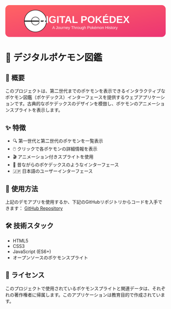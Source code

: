 <p align="center">
  <img src="./assets/header.svg" alt="デジタルポケモン図鑑" width="800">
</p>

# 📱 デジタルポケモン図鑑

## 📖 概要
このプロジェクトは、第二世代までのポケモンを表示できるインタラクティブなポケモン図鑑（ポケデックス）インターフェースを提供するウェブアプリケーションです。古典的なポケデックスのデザインを模倣し、ポケモンのアニメーションスプライトを表示します。

## ✨ 特徴
- 🔍 第一世代と第二世代のポケモンを一覧表示
- 🖱️ クリックで各ポケモンの詳細情報を表示
- 🎬 アニメーション付きスプライトを使用
- 🎨 昔ながらのポケデックスのようなインターフェース
- 🇯🇵 日本語のユーザーインターフェース

## 🚀 使用方法
上記のデモアプリを使用するか、下記のGitHubリポジトリからコードを入手できます：
[GitHub Repository](https://github.com/Sunwood-ai-labs/pokemon-nostalgic-pokedex-jp)

## 🛠️ 技術スタック
- HTML5
- CSS3
- JavaScript (ES6+)
- オープンソースのポケモンスプライト

## 📝 ライセンス
このプロジェクトで使用されているポケモンスプライトと関連データは、それぞれの著作権者に帰属します。このアプリケーションは教育目的で作成されています。
